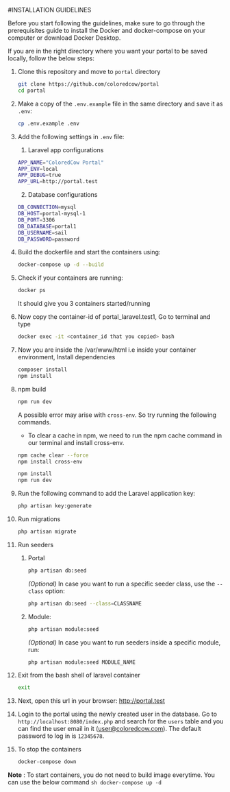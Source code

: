 #INSTALLATION GUIDELINES

Before you start following the guidelines, make sure to go through the prerequisites guide to install the Docker and docker-compose on your computer or download Docker Desktop.

If you are in the right directory where you want your portal to be saved locally, follow the below steps:

1. Clone this repository and move to `portal` directory
   ```sh
   git clone https://github.com/coloredcow/portal
   cd portal
   ```

2. 
	Make a copy of the `.env.example` file in the same directory and save it as `.env`:
     ```sh
    cp .env.example .env	
	```

3.  Add the following settings in `.env` file:
    1. Laravel app configurations
    ```sh
    APP_NAME="ColoredCow Portal"
    APP_ENV=local
    APP_DEBUG=true
    APP_URL=http://portal.test
    ```

    2. Database configurations

    ```sh
    DB_CONNECTION=mysql
    DB_HOST=portal-mysql-1
    DB_PORT=3306
    DB_DATABASE=portal1
    DB_USERNAME=sail
    DB_PASSWORD=password
    ```
	
4. 
	Build the dockerfile and start the containers using:
	```sh
	docker-compose up -d --build
	```
  
5. Check if your containers are running:
  	 ```sh
  	 docker ps
  	 ```
  	 It should give you 3 containers started/running
  	 
6. Now copy the container-id of portal_laravel.test1,
     Go to terminal and type
	```sh
 	docker exec -it <container_id that you copied> bash
   	```   
7. Now you are inside the /var/www/html i.e inside your container environment,
     Install dependencies
   ```sh
   composer install
   npm install
   ```

8. npm build
   ```sh
   npm run dev
   ```
    A possible error may arise with `cross-env`. So try running the following commands.
    - To clear a cache in npm, we need to run the npm cache command in our terminal and install cross-env.
   ```sh
   npm cache clear --force
   npm install cross-env

   npm install
   npm run dev
   ```

9. Run the following command to add the Laravel application key:
   ```sh
   php artisan key:generate
   ```

10. Run migrations
    ```sh
    php artisan migrate
    ```

11. Run seeders
    1. Portal
        ```sh
        php artisan db:seed
        ```
        _(Optional)_ In case you want to run a specific seeder class, use the ```--class``` option:
        ```sh
        php artisan db:seed --class=CLASSNAME
        ```
    2. Module:
        ```sh
        php artisan module:seed
        ```
        _(Optional)_ In case you want to run seeders inside a specific module, run:
        ```sh
        php artisan module:seed MODULE_NAME
        ```

12. Exit from the bash shell of laravel container
    ```sh
    exit
    ```
13. Next, open this url in your browser: http://portal.test
14. Login to the portal using the newly created user in the database. Go to `http://localhost:8080/index.php` and search for the `users` table and you can find the user email in it (user@coloredcow.com). The default password to log in is `12345678`.

15. To stop the containers
	```sh
    docker-compose down
    ```

**Note** :  To start containers, you do not need to build image everytime. You can use the below command
	```sh
    docker-compose up -d
    ```

